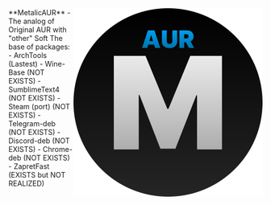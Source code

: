 <img align="right" src="https://raw.githubusercontent.com/K2254IVV/MetalicAUR/refs/heads/main/files/logo.svg" width="375" alt="">
**MetalicAUR** - The analog of Original AUR with "other" Soft
The base of packages:
 - ArchTools (Lastest)
 - Wine-Base (NOT EXISTS)
 - SumblimeText4 (NOT EXISTS)
 - Steam (port) (NOT EXISTS)
 - Telegram-deb (NOT EXISTS)
 - Discord-deb (NOT EXISTS)
 - Chrome-deb (NOT EXISTS)
 - ZapretFast (EXISTS but NOT REALIZED)
